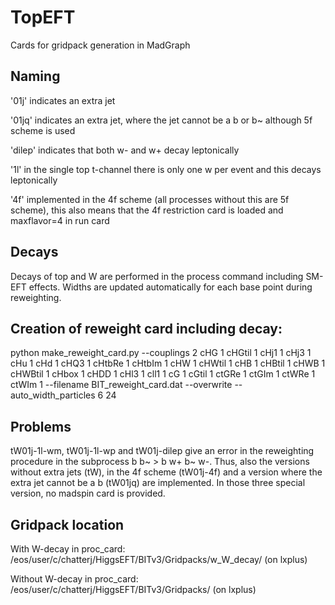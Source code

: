 # TopEFT
Cards for gridpack generation in MadGraph

## Naming 

'01j' indicates an extra jet

'01jq' indicates an extra jet, where the jet cannot be a b or b~ although 5f scheme is used

'dilep' indicates that both w- and w+ decay leptonically

'1l' in the single top t-channel there is only one w per event and this decays leptonically

'4f' implemented in the 4f scheme (all processes without this are 5f scheme), this also means that the 4f restriction card is loaded and maxflavor=4 in run card

 
## Decays

Decays of top and W are performed in the process command including SM-EFT effects. Widths are updated automatically for each base point during reweighting.

## Creation of reweight card including decay:

python make_reweight_card.py --couplings 2 cHG 1 cHGtil 1 cHj1 1 cHj3 1 cHu 1 cHd 1 cHQ3 1 cHtbRe 1 cHtbIm 1 cHW 1 cHWtil 1 cHB 1 cHBtil 1 cHWB 1 cHWBtil 1 cHbox 1 cHDD 1 cHl3 1 cll1 1 cG 1 cGtil 1 ctGRe 1 ctGIm 1 ctWRe 1 ctWIm 1 --filename BIT_reweight_card.dat --overwrite --auto_width_particles 6 24

## Problems

tW01j-1l-wm, tW01j-1l-wp and tW01j-dilep give an error in the reweighting procedure in the subprocess b b~ > b w+ b~ w-.
Thus, also the versions without extra jets (tW), in the 4f scheme (tW01j-4f) and a version where the extra jet cannot be a b (tW01jq) are implemented.
In those three special version, no madspin card is provided.

## Gridpack location 

With W-decay in proc_card: /eos/user/c/chatterj/HiggsEFT/BITv3/Gridpacks/w_W_decay/  (on lxplus)
 
Without W-decay in proc_card: /eos/user/c/chatterj/HiggsEFT/BITv3/Gridpacks/ (on lxplus)
